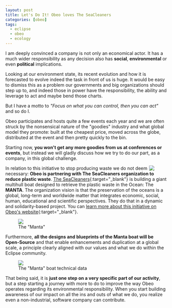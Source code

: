 ```yaml
---
layout: post
title: Let's Do It! Obeo loves The SeaCleaners
categories: [obeo]
tags:
  - eclipse
  - obeo
  - ecology
---
```


I am deeply convinced a company is not only an economical actor. It has a much wider responsibility as any decision also has **social**, **environmental** or even **political** implications.


 
Looking at our environment state, its recent evolution and how it is forecasted to evolve indeed the task in front of us is huge. It would be easy to dismiss this as a problem our governments and big organizations should step up to, and indeed those in power have the responsibility, the ability and leverage to act and maybe bend those charts.



But I have a motto to *"Focus on what you can control, then you can act"* and so do I. 



Obeo participates and hosts quite a few events each year and we are often struck by the nonsensical nature of the "goodies" industry and what global model they promote: built at the cheapest price, moved across the globe, distributed at the event and then pretty quickly to the bin. 



Starting now, **you won't get any more goodies from us at conferences or events**, but instead we will gladly discuss how we try to do our part, as a company, in this global challenge.



<figure>
    <a href="https://www.theseacleaners.org/en/"><img src="{{ site.url }}/images/blog/seacleaners/seacleaners.png"  style="float: right;" ></a>      
</figure>


In relation to this initiative to stop producing waste we do not deem necessary: **Obeo is partnering with The SeaCleaners organization to reduce plastic waste**. [The SeaCleaners](https://www.theseacleaners.org/en){:target="_blank"} is building a giant multihull boat designed to retrieve the plastic waste in the Ocean: The **MANTA**. The organization vision is that the preservation of the oceans is a global, long-term and worldwide matter that integrates economic, social, human, educational and scientific perspectives. They do that in a dynamic and solidarity-based project.
You can [learn more about this initiative on Obeo's website](https://news.obeo.fr/en/post/world-cleanup-day-obeo-supports-the-seacleaners-to-reduce-plastic-waste){:target="_blank"}.


<figure>
    <a href="https://www.theseacleaners.org/en/technical-data/"><img src="{{ site.url }}/images/blog/seacleaners/manta.png"></a>  
    <figcaption>The "Manta"</figcaption>
</figure>


Furthermore, **all the designs and blueprints of the Manta boat will be Open-Source** and that enable enhancements and duplication at a global scale, a principle clearly aligned with our values and what we do within the Eclipse community.

<figure>
    <a href="https://www.theseacleaners.org/en/technical-data/"><img src="{{ site.url }}/images/blog/seacleaners/manta-tech.png"></a>  
    <figcaption>The "Manta" boat technical data</figcaption>
</figure>



That being said, it is **just one step on a very specific part of our activity**, but a step starting a journey with more to do to improve the way Obeo operates regarding its environmental responsibility. When you start building awareness of our impact on all the ins and outs of what we do, you realize even a non-industrial, software company can contribute.
